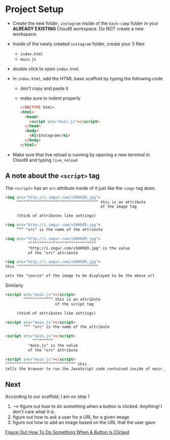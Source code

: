 # Project Setup

- Create the new folder, `instagram` inside of the `hack-camp` folder in your **ALREADY EXISTING** Cloud9 workspace. Do NOT create a new workspace.
- Inside of the newly created `instagram` folder, create your 3 files
  - `index.html`
  - `main.js`
- double click to open `index.html`
- In `index.html`, add the HTML base scaffold by typing the following code 
  - don't copy and paste it
  - make sure to indent properly
  
    ```html
    <!DOCTYPE html>
    <html>
      <head>
        <script src="main.js"></script>
      </head>
      <body>
        <h1>Instagram</h1>
      </body>
    </html>
    ```

- Make sure that live reload is running by opening a new terminal in Cloud9 and typing `live_reload`

## A note about the `<script>` tag

The `<script>` has an `src` attribute inside of it just like the `<img>` tag does.

```html
<img src="http://i.imgur.com/vS0HhER.jpg">
     ^^^^^^^^^^^^^^^^^^^^^^^^^^^^^^^^^^^^ this is an attribute
                                          of the image tag

     (think of attributes like settings)
```

```html
<img src="http://i.imgur.com/vS0HhER.jpg">
     ^^^ "src" is the name of the attribute
```

```html
<img src="http://i.imgur.com/vS0HhER.jpg">
          ^^^^^^^^^^^^^^^^^^^^^^^^^^^^^^ 
          "http://i.imgur.com/vS0HhER.jpg" is the value
          of the "src" attribute
```

```html
<img src="http://i.imgur.com/vS0HhER.jpg">
this ^^^^^^^^^^^^^^^^^^^^^^^^^^^^^^^^^^^^

sets the "source" of the image to be displayed to be the above url
```

Similarly

```html
<script src="main.js"></script>
        ^^^^^^^^^^^^^ this is an attribute
                      of the script tag

     (think of attributes like settings)
```

```html
<script src="main.js"></script>
        ^^^ "src" is the name of the attribute
```

```html
<script src="main.js"></script>
            ^^^^^^^^^
          "main.js" is the value
          of the "src" attribute
```

```html
<script src="main.js"></script>
^^^^^^^^^^^^^^^^^^^^^^^^^^^^^^^ this
tells the browser to run the JavaScript code contained inside of main.js
```


## Next

According to our scaffold, I am on step 1

1. --> figure out how to do something when a button is clicked. Anything! I don't care what it is.
2. figure out how to ask a user for a URL for a given image
3. figure out how to add an image based on the URL that the user gave


[Figure Out How To Do Something When A Button Is Clicked](button_clicked.md)